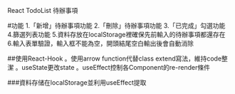 React TodoList 待辦事項

#功能
1.「新增」待辦事項功能
2.「刪除」待辦事項功能
3.「已完成」勾選功能
4.篩選列表功能
5.資料存放在localStorage裡確保先前輸入的待辦事項都還存在
6.輸入表單驗證，輸入框不能為空，開頭結尾空白輸出後會自動消除

##使用React-Hook
。使用arrow function代替class extend寫法，維持code整潔
。useState更改state
。useEffect控制各Component的re-render條件

###資料存储在localStorage並利用useEffect提取


